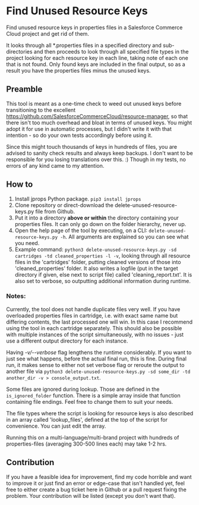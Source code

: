# Find Unused Resource Keys
Find unused resource keys in properties files in a Salesforce Commerce Cloud project and get rid of them.

It looks through all \*.properties files in a specified directory and sub-directories and then proceeds to look through all specified file types in the project looking for each resource key in each line, taking note of each one that is not found. Only found keys are included in the final output, so as a result you have the  properties files minus the unused keys.

## Preamble
This tool is meant as a one-time check to weed out unused keys before transitioning to the excellent https://github.com/SalesforceCommerceCloud/resource-manager, so that there isn't too much overhead and bloat in terms of unused keys. You might adopt it for use in automatic processes, but I didn't write it with that intention - so do your own tests accordingly before using it.

Since this might touch thousands of keys in hundreds of files, you are advised to sanity check results and always keep backups. I don't want to be responsible for you losing translations over this. :) Though in my tests, no errors of any kind came to my attention.

## How to
1. Install jprops Python package. `pip3 install jprops`
2. Clone repository or direct-download the delete-unused-resource-keys.py file from Github.
3. Put it into a directory **above or within** the directory containing your properties files. It can only go down on the folder hierarchy, never up.
4. Open the help page of the tool by executing, on a CLI: `delete-unused-resource-keys.py -h`. All arguments are explained so you can see what you need.
5. Example command: `python3 delete-unused-resource-keys.py -sd cartridges -td cleaned_properties -l -v`, looking through all resource files in the 'cartridges' folder, putting cleaned versions of those into 'cleaned_properties' folder. It also writes a logfile (put in the target directory if given, else next to script file) called 'cleaning_report.txt'. It is also set to verbose, so outputting additional information during runtime.

### Notes:
Currently, the tool does not handle duplicate files very well. If you have overloaded properties files in cartridge, i.e. with exact same name but differing contents, the last processed one will win. In this case I recommend using the tool in each cartridge separately. This should also be possible with multiple instances of the script simultaneously, with no issues - just use a different output directory for each instance.

Having _-v/--verbose_ flag lengthens the runtime considerably. If you want to just see what happens, before the actual final run, this is fine. During final run, it makes sense to either not set verbose flag or reroute the output to another file via `python3 delete-unused-resource-keys.py -sd some_dir -td another_dir -v > console_output.txt`.

Some files are ignored during lookup. Those are defined in the `is_ignored_folder` function. There is a simple array inside that function containing file endings. Feel free to change them to suit your needs.

The file types where the script is looking for resource keys is also described in an array called 'lookup_files', defined at the top of the script for convenience. You can just edit the array.

Running this on a multi-language/multi-brand project with hundreds of properties-files (averaging 300-500 lines each) may take 1-2 hrs.

## Contribution
If you have a feasible idea for improvement, find my code horrible and want to improve it or just find an error or edge-case that isn't handled yet, feel free to either create a bug ticket here in Github or a pull request fixing the problem. Your contribution will be listed (except you don't want that).
